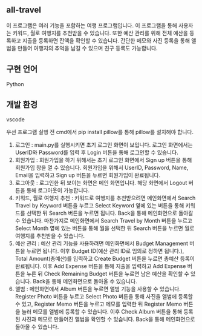 ## all-travel
이 프로그램은 여러 기능을 포함하는 여행 프로그램입니다. 이 프로그램을 통해 사용자는 키워드, 월로 여행지를 추천받을 수 있습니다. 또한 예산 관리를 위해 전체 예산을 등록하고 지출을 등록하면 잔액을 확인할 수 있습니다. 간단한 메모와 사진 등록을 통해 앨범을 만들어 여행지의 추억을 남길 수 있으며 친구 등록도 가능합니다.


## 구현 언어
Python


## 개발 환경
vscode


우선 프로그램 실행 전 cmd에서 pip install pillow를 통해 pillow를 설치해야 합니다.

1. 로그인 : main.py를 실행시키면 초기 로그인 화면이 보입니다. 로그인 화면에서는 UserID와 Password를 입력 후 Login 버튼을 통해 로그인할 수 있습니다.
2. 회원가입 : 회원가입을 하기 위해서는 초기 로그인 화면에서 Sign up 버튼을 통해 회원가입 창을 열 수 있습니다. 회원가입을 위해서 UserID, Password, Name, Email을 입력하고 Sign up 버튼을 누르면 회원가입이 완료됩니다.
3. 로그아웃 : 로그인한 뒤 보이는 화면은 메인 화면입니다. 해당 화면에서 Logout 버튼을 통해 로그아웃이 가능합니다.
4. 키워드, 월로 여행지 추천 : 키워드로 여행지를 추천받으려면 메인화면에서 Search Travel by Keyword 버튼을 누르고 Select Keyword 옆에 있는 버튼을 통해 키워드를 선택한 뒤 Search 버튼을 누르면 됩니다. Back을 통해 메인화면으로 돌아갈 수 있습니다.
마찬가지로 메인화면에서 Search Travel by Month 버튼을 누르고 Select Month 옆에 있는 버튼을 통해 월을 선택한 뒤 Search 버튼을 누르면 월로 여행지를 추천받을 수 있습니다.
5. 예산 관리 : 예산 관리 기능을 사용하려면 메인화면에서 Budget Management 버튼을 누르면 됩니다. 이후 Budget ID(예산 관리 ID로 임의로 정하면 됩니다.), Total Amount(총예산)를 입력하고 Create Budget 버튼을 누르면 총예산 등록이 완료됩니다. 이후 Add Expense 버튼을 통해 지출을 입력하고 Add Expense 버튼을 누른 뒤 Check Remaining Budget 버튼을 누르면 남은 예산을 확인할 수 있습니다. Back을 통해 메인화면으로 돌아올 수 있습니다.
6. 앨범 : 메인화면에서 Album 버튼을 누르면 앨범 기능을 사용할 수 있습니다. Register Photo 버튼을 누르고 Select Photo 버튼을 통해 사진을 앨범에 등록할 수 있고, Register Memo 버튼을 누르고 메모를 입력한 뒤 Register Memo 버튼을 눌러 메모를 앨범에 등록할 수 있습니다. 이후 Check Album 버튼을 통해 등록된 사진과 메모로 만들어진 앨범을 확인할 수 있습니다. Back을 통해 메인화면으로 돌아올 수 있습니다.
